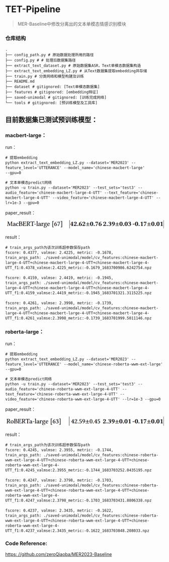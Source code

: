 # TET-Pipeline

> MER-Baseline中修改分离出的文本单模态情感识别模块

### 仓库结构

```
.
├── config_path.py # 原始数据处理所用的路径
├── config.py # # 处理后数据集路径
├── extract_text_dataset.py # 原始数据集ASR，Text单模态数据集构造
├── extract_text_embedding_LZ.py # 从Text数据集提取embedding并存储
├── train.py # 分类网络和模型构建及训练
├── README.md
├── dataset # gitignored: [Text单模态数据集]
├── features # gitignored: [embedding特征]
├── saved-unimodal # gitignored: [训练完成网络]
└── tools # gitignored: [预训练模型及工具库]
```



## 目前数据集已测试预训练模型：

### macbert-large：

run：

```shell
# 提取embedding
python extract_text_embedding_LZ.py --dataset='MER2023' --feature_level='UTTERANCE' --model_name='chinese-macbert-large'         --gpu=0
```

```shell
# 文本单模态predict网络
python -u train.py --dataset='MER2023' --test_sets='test3' --audio_feature='chinese-macbert-large-4-UTT' --text_feature='chinese-macbert-large-4-UTT' --video_feature='chinese-macbert-large-4-UTT' --lr=1e-3 --gpu=0
```

paper_result：

![net2](https://github.com/WarmCongee/TER-Pipeline/raw/master/img/MacBERT_paper_result.png)

result：

```shell
# train_args_path为该次训练超参数保存path
fscore: 0.4377, valmse: 2.4225, metric: -0.1678,  
train_args_path: ./saved-unimodal/model/cv_features:chinese-macbert-large-4-UTT+chinese-macbert-large-4-UTT+chinese-macbert-large-4-UTT_f1:0.4378_valmse:2.4225_metric:-0.1679_1683700986.6242754.npz

fscore: 0.4159, valmse: 2.4419, metric: -0.1945, 
train_args_path: ./saved-unimodal/model/cv_features:chinese-macbert-large-4-UTT+chinese-macbert-large-4-UTT+chinese-macbert-large-4-UTT_f1:0.4159_valmse:2.4419_metric:-0.1945_1683701321.3115225.npz

fscore: 0.4261, valmse: 2.3998, metric: -0.1739, 
train_args_path: ./saved-unimodal/model/cv_features:chinese-macbert-large-4-UTT+chinese-macbert-large-4-UTT+chinese-macbert-large-4-UTT_f1:0.4261_valmse:2.3998_metric:-0.1739_1683701999.5011146.npz
```



### roberta-large：

run：

```shell
# 提取embedding
python extract_text_embedding_LZ.py --dataset='MER2023' --feature_level='UTTERANCE' --model_name='chinese-roberta-wwm-ext-large' --gpu=0
```

```shell
# 文本单模态predict网络
python -u train.py --dataset='MER2023' --test_sets='test3' --audio_feature='chinese-roberta-wwm-ext-large-4-UTT' --text_feature='chinese-roberta-wwm-ext-large-4-UTT' --video_feature='chinese-roberta-wwm-ext-large-4-UTT' --lr=1e-3 --gpu=0
```

paper_result：

![RoBERTa](https://github.com/WarmCongee/TER-Pipeline/raw/master/img/RoBERTa_paper_result.png)

result：

```shell
# train_args_path为该次训练超参数保存path
fscore: 0.4245, valmse: 2.3955, metric: -0.1744, 
train_args_path: ./saved-unimodal/model/cv_features:chinese-roberta-wwm-ext-large-4-UTT+chinese-roberta-wwm-ext-large-4-UTT+chinese-roberta-wwm-ext-large-4-UTT_f1:0.4245_valmse:2.3955_metric:-0.1744_1683703252.0435195.npz

fscore: 0.4247, valmse: 2.3798, metric: -0.1703, 
train_args_path: ./saved-unimodal/model/cv_features:chinese-roberta-wwm-ext-large-4-UTT+chinese-roberta-wwm-ext-large-4-UTT+chinese-roberta-wwm-ext-large-4-UTT_f1:0.4247_valmse:2.3798_metric:-0.1703_1683703431.8806338.npz

fscore: 0.4237, valmse: 2.3435, metric: -0.1622, 
train_args_path: ./saved-unimodal/model/cv_features:chinese-roberta-wwm-ext-large-4-UTT+chinese-roberta-wwm-ext-large-4-UTT+chinese-roberta-wwm-ext-large-4-UTT_f1:0.4237_valmse:2.3435_metric:-0.1622_1683703848.208033.npz

```



### Code Reference: 

[https: //github.com/zeroQiaoba/MER2023-Baseline](https://github.com/zeroQiaoba/MER2023-Baseline)